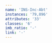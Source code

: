 ```yaml
---
name: 'INS-Inc-Abt'
instances: '79,896'
attributes: '33'
classes: '6'
imb_ratio: '-'
link: '-'
---
```

